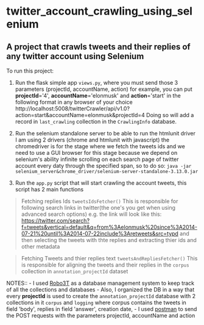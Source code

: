 # twitter_account_crawling_using_selenium
## A project that crawls tweets and their replies of any twitter account using Selenium

To run this project:

1. Run the flask simple app `views.py`, where you must send those 3 parameters (projectId, accountName, action) for example, you can put **projectId**='4', **accountName**='elonmusk' and **action**='start' in the following format in any browser of your choice http://localhost:5008/twitterCrawler/api/v1.0?action=start&accountName=elonmusk&projectId=4
Doing so will add a record in `last_crawling` collection in the `CrawlingInfo` database.

2. Run the selenium standalone server to be able to run the htmlunit driver
I am using 2 drivers (chrome and htmlunit with javascript) the chromedriver is for the stage where we fetch the tweets ids and we need to use a GUI browser for this stage because we depend on selenium's ability infinite scrolling on each search page of twitter account every daty through the specified span, so to do so:
 `java -jar selenium_server&chrome_driver/selenium-server-standalone-3.13.0.jar`  

3. Run the `app.py` script that will start crawling the account tweets, this script has 2 main functions 
> Fetching replies Ids  `tweetsIdsFetcher()`
This is responsible for following search links in twitter(the one's you get when using advanced search options) e.g. the link will look like this:
https://twitter.com/search?f=tweets&vertical=default&q=from%3Aelonmusk%20since%3A2014-07-21%20until%3A2014-07-22include%3Aretweets&src=typd 
and then selecting the tweets with thte replies and extracting thier ids and other metadata

> Fetching Tweets and thier replies text `tweetsAndRepliesFetcher()`
This is responsible for aligning the tweets and their replies in the `corpus` collection in `annotation_projectId` dataset


NOTES::
	-	I used [Robo3T](https://robomongo.org/download) as a database management system to keep track of all the collections and databases
	-	Also, I organized the DB in a way that every **projectId** is used to create the `annotation_projectId` database with 2 collections in it `corpus` and `logging` where corpus contains the tweets in field 'body', replies in field 'answer', creation date, 
	-	I used [postman](https://www.getpostman.com/apps) to send the POST requests with the parameters projectId, accountName and action